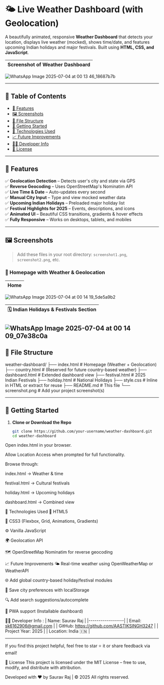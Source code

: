 # 🌤️ Live Weather Dashboard (with Geolocation)

A beautifully animated, responsive **Weather Dashboard** that detects your location, displays live weather (mocked), shows time/date, and features upcoming Indian holidays and major festivals. Built using **HTML, CSS, and JavaScript**.


| Screenshot of Weather Dashboard |
|----------------------------------|
![WhatsApp Image 2025-07-04 at 00 13 46_18687b7b](https://github.com/user-attachments/assets/74ec902d-39fa-4091-9b8e-126fe7993383)


---

## 📌 Table of Contents

- [🌟 Features](#-features)
- [🖼️ Screenshots](#-screenshots)
- [📁 File Structure](#-file-structure)
- [🚀 Getting Started](#-getting-started)
- [🧰 Technologies Used](#-technologies-used)
- [📈 Future Improvements](#-future-improvements)
- [👨‍💻 Developer Info](#-developer-info)
- [📄 License](#-license)

---

## 🌟 Features

✅ **Geolocation Detection** – Detects user's city and state via GPS  
✅ **Reverse Geocoding** – Uses OpenStreetMap's Nominatim API  
✅ **Live Time & Date** – Auto-updates every second  
✅ **Manual City Input** – Type and view mocked weather data  
✅ **Upcoming Indian Holidays** – Preloaded major holiday list  
✅ **Festival Highlights for 2025** – Events, descriptions, and icons  
✅ **Animated UI** – Beautiful CSS transitions, gradients & hover effects  
✅ **Fully Responsive** – Works on desktops, tablets, and mobiles  

---

## 🖼️ Screenshots

> Add these files in your root directory: `screenshot1.png`, `screenshot2.png`, etc.

### 📍 Homepage with Weather & Geolocation
| Home|
|----------------------------------|
![WhatsApp Image 2025-07-04 at 00 14 19_5de5a9b2](https://github.com/user-attachments/assets/5e8ac224-b525-4460-9ad8-2ba1383a8acf)


| 🗓️ Indian Holidays & Festivals Section |
|-----------------------------------------|
![WhatsApp Image 2025-07-04 at 00 14 09_07e38c0a](https://github.com/user-attachments/assets/13115b96-7396-4d67-9e1b-a47c40606e8d)
---

## 📁 File Structure

weather-dashboard/
├── index.html # Homepage (Weather + Geolocation)
├── country.html # (Reserved for future country-based weather)
├── dashboard.html # Extended dashboard view
├── festival.html # 2025 Indian Festivals
├── holiday.html # National Holidays
├── style.css # Inline in HTML or extract for reuse
├── README.md # This file
└── screenshot.png # Add your project screenshot(s)


---

## 🚀 Getting Started

1. **Clone or Download the Repo**
   ```bash
   git clone https://github.com/your-username/weather-dashboard.git
   cd weather-dashboard
Open index.html in your browser.

Allow Location Access when prompted for full functionality.

Browse through:

index.html → Weather & time

festival.html → Cultural festivals

holiday.html → Upcoming holidays

dashboard.html → Combined view

🧰 Technologies Used
🧱 HTML5

🎨 CSS3 (Flexbox, Grid, Animations, Gradients)

⚙️ Vanilla JavaScript

🌍 Geolocation API

🗺️ OpenStreetMap Nominatim for reverse geocoding

📈 Future Improvements
🌤️ Real-time weather using OpenWeatherMap or WeatherAPI

🌐 Add global country-based holiday/festival modules

💾 Save city preferences with localStorage

🔍 Add search suggestions/autocomplete

📱 PWA support (Installable dashboard)

👨‍💻 Developer Info :
| Name: Saurav Raj |
|------------------|
| Email: sk6162906@gmail.com |
| GitHub: https://github.com/AASTIKSINGH3247 |
| Project Year: 2025 |
| Location: India 🇮🇳 |
****

If you find this project helpful, feel free to star ⭐ it or share feedback via email!

📄 License
This project is licensed under the MIT License – free to use, modify, and distribute with attribution.

Developed with ❤️ by Saurav Raj | © 2025 All rights reserved.
